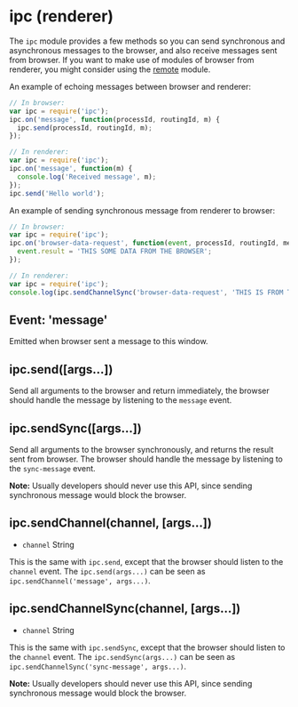 # ipc (renderer)

The `ipc` module provides a few methods so you can send synchronous and
asynchronous messages to the browser, and also receive messages sent from
browser. If you want to make use of modules of browser from renderer, you
might consider using the [remote](remote.md) module.

An example of echoing messages between browser and renderer:

```javascript
// In browser:
var ipc = require('ipc');
ipc.on('message', function(processId, routingId, m) {
  ipc.send(processId, routingId, m);
});
```

```javascript
// In renderer:
var ipc = require('ipc');
ipc.on('message', function(m) {
  console.log('Received message', m);
});
ipc.send('Hello world');
```

An example of sending synchronous message from renderer to browser:

```javascript
// In browser:
var ipc = require('ipc');
ipc.on('browser-data-request', function(event, processId, routingId, message) {
  event.result = 'THIS SOME DATA FROM THE BROWSER';
});
```

```javascript
// In renderer:
var ipc = require('ipc');
console.log(ipc.sendChannelSync('browser-data-request', 'THIS IS FROM THE RENDERER'));
```

## Event: 'message'

Emitted when browser sent a message to this window.

## ipc.send([args...])

Send all arguments to the browser and return immediately, the browser should
handle the message by listening to the `message` event.

## ipc.sendSync([args...])

Send all arguments to the browser synchronously, and returns the result sent
from browser. The browser should handle the message by listening to the
`sync-message` event.

**Note:** Usually developers should never use this API, since sending
synchronous message would block the browser.

## ipc.sendChannel(channel, [args...])

* `channel` String

This is the same with `ipc.send`, except that the browser should listen to the
`channel` event. The `ipc.send(args...)` can be seen as
`ipc.sendChannel('message', args...)`.


## ipc.sendChannelSync(channel, [args...])

* `channel` String

This is the same with `ipc.sendSync`, except that the browser should listen to
the `channel` event. The `ipc.sendSync(args...)` can be seen as
`ipc.sendChannelSync('sync-message', args...)`.

**Note:** Usually developers should never use this API, since sending
synchronous message would block the browser.

